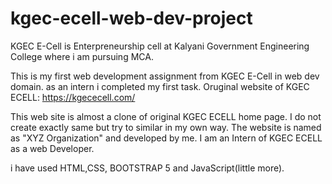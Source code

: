 # kgec-ecell-web-dev-project

KGEC E-Cell is Enterpreneurship cell at Kalyani Government Engineering College where i am pursuing MCA.

This is my first web development assignment from KGEC E-Cell in web dev domain.
as an intern i completed my first task.
Oruginal website of KGEC ECELL: https://kgececell.com/

This web site is almost a clone of original KGEC ECELL home page. I do not create exactly same but try to similar in my own way. The website is named as "XYZ Organization"  and developed by me. I am an Intern of KGEC ECELL as a web Developer.

i have used HTML,CSS, BOOTSTRAP 5 and JavaScript(little more).
